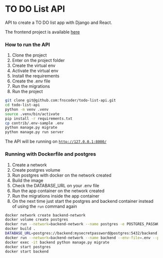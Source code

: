# TO DO List API

API to create a TO DO list app with Django and React.

The frontend project is available [here](https://github.com/fnscoder/todo-list-web)

### How to run the API

1. Clone the project
2. Enter on the project folder
3. Create the virtual env
4. Activate the virtual env
5. Install the requirements
6. Create the .env file
7. Run the migrations
8. Run the project

```bash
git clone git@github.com:fnscoder/todo-list-api.git
cd todo-list-api
python -m venv .venv
source .venv/bin/activate
pip install -r requirements.txt
cp contrib/.env-sample .env
python manage.py migrate
python manage.py run server
```

The API will be running on [`http://127.0.0.1:8000/`](http://127.0.0.1:8000/)

### Running with Dockerfile and postgres

1. Create a network
2. Create postgres volume
3. Run postgres with docker on the network created
4. Build the image
5. Check the DATABASE_URL on your .env file
6. Run the app container on the network created
7. Run the migrations inside the app container
8. On the next time just start the postgres and backend container instead of using the `run` command again

```bash
docker network create backend-network
docker volume create postgres
docker run --network=backend-network --name postgres -e POSTGRES_PASSWORD=mysecretpassword -e POSTGRES_USER=backend -p 5432:5432 -v postgres:/var/lib/postgresql/data postgres
docker build .
DATABASE_URL=postgres://backend:mysecretpassword@postgres:5432/backend
docker run --network=backend-network --name backend --env-file=.env --publish 8000:8000 <image_id>
docker exec -it backend python manage.py migrate
docker start postgres
docker start backend
```
